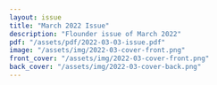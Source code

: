 ```yaml
---
layout: issue
title: "March 2022 Issue"
description: "Flounder issue of March 2022"
pdf: "/assets/pdf/2022-03-03-issue.pdf"
image: "/assets/img/2022-03-cover-front.png"
front_cover: "/assets/img/2022-03-cover-front.png"
back_cover: "/assets/img/2022-03-cover-back.png"
---
```

